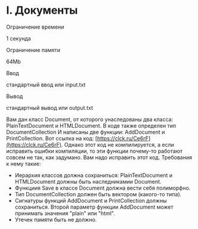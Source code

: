 I. Документы
============

Ограничение времени

1 секунда

Ограничение памяти

64Mb

Ввод

стандартный ввод или input.txt

Вывод

стандартный вывод или output.txt

Вам дан класс Document, от которого унаследованы два класса: PlainTextDocument и HTMLDocument. В коде также определен тип DocumentCollection И написаны две функции: AddDocument и PrintCollection. Вот ссылка на код: [https://clck.ru/Ce6rF](https://clck.ru/Ce6rF). Однако этот код не компилируется, а если исправить ошибки компиляции, то эти функции почему-то работают совсем не так, как задумано. Вам надо исправить этот код. Требования к нему такие:

*   Иерархия классов должна сохраниться: PlainTextDocument и HTMLDocument должны быть наследникамии Document.
*   Функциия Save в классе Document должна вести себя полиморфно.
*   Тип DocumentCollection должен быть вектором (какого-то типа).
*   Сигнатуры функций AddDocument и PrintCollection должны сохраниться. Второй параметр функции AddDocument может принимать значения "plain" или "html".
*   Утечек памяти быть не должно.